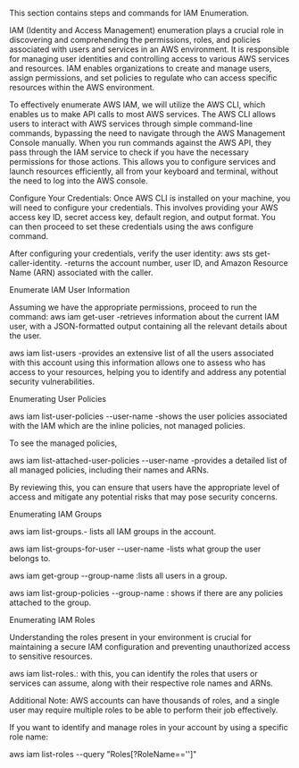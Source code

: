 This section contains steps and commands for IAM Enumeration.

IAM (Identity and Access Management) enumeration plays a crucial role in discovering and comprehending the permissions, roles, and policies associated with users and services in an AWS environment. It is responsible for managing user identities and controlling access to various AWS services and resources. IAM enables organizations to create and manage users, assign permissions, and set policies to regulate who can access specific resources within the AWS environment.

To effectively enumerate AWS IAM, we will utilize the AWS CLI, which enables us to make API calls to most AWS services. The AWS CLI allows users to interact with AWS services through simple command-line commands, bypassing the need to navigate through the AWS Management Console manually. When you run commands against the AWS API, they pass through the IAM service to check if you have the necessary permissions for those actions. This allows you to configure services and launch resources efficiently, all from your keyboard and terminal, without the need to log into the AWS console.

Configure Your Credentials:
Once AWS CLI is installed on your machine, you will need to configure your credentials. This involves providing your AWS access key ID, secret access key, default region, and output format. You can then proceed to set these credentials using the aws configure command.

After configuring your credentials, verify the user identity:
aws sts get-caller-identity. -returns the account number, user ID, and Amazon Resource Name (ARN) associated with the caller.

Enumerate IAM User Information

Assuming we have the appropriate permissions, proceed to run the command: 
aws iam get-user -retrieves information about the current IAM user, with a JSON-formatted output containing all the relevant details about the user. 

aws iam list-users -provides an extensive list of all the users associated with this account using this information allows one to assess who has access to your resources, helping you to identify and address any potential security vulnerabilities.

Enumerating User Policies

aws iam list-user-policies --user-name <username> -shows the user policies associated with the IAM which are the inline policies, not managed policies. 

To see the managed policies, 

aws iam list-attached-user-policies --user-name <username>-provides a detailed list of all managed policies, including their names and ARNs. 

By reviewing this, you can ensure that users have the appropriate level of access and mitigate any potential risks that may pose security concerns.

Enumerating IAM Groups

aws iam list-groups.- lists all IAM groups in the account.

aws iam list-groups-for-user --user-name <username>  -lists what group the user belongs to.

aws iam get-group --group-name <groupname> :lists all users in a group.

aws iam list-group-policies --group-name <groupname>: shows if there are any policies attached to the group.

Enumerating IAM Roles

Understanding the roles present in your environment is crucial for maintaining a secure IAM configuration and preventing unauthorized access to sensitive resources.

aws iam list-roles.: with this, you can identify the roles that users or services can assume, along with their respective role names and ARNs.


Additional Note: AWS accounts can have thousands of roles, and a single user may require multiple roles to be able to perform their job effectively.

If you want to identify and manage roles in your account by using a specific role name:

aws iam list-roles --query "Roles[?RoleName=='<nameoftherole>']"

